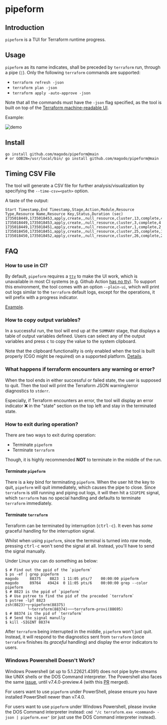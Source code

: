 # pipeform

## Introduction

`pipeform` is a TUI for Terraform runtime progress.

## Usage

`pipeform` as its name indicates, shall be preceded by `terraform` run, through a pipe (`|`). Only the following `terraform` commands are supported:

- `terraform refresh -json`
- `terraform plan -json`
- `terraform apply -auto-approve -json`

Note that all the commands must have the `-json` flag specified, as the tool is built on top of the [Terraform machine-readable UI](https://developer.hashicorp.com/terraform/internals/machine-readable-ui).

Example:

![demo](./img/demo.gif)

## Install

```shell
go install github.com/magodo/pipeform@main
# or GOBIN=/usr/local/bin/ go install github.com/magodo/pipeform@main
```

## Timing CSV File

The tool will generate a CSV file for further analysis/visualization by specifying the `--time-csv=<path>` option.

A taste of the output:

```csv
Start Timestamp,End Timestamp,Stage,Action,Module,Resource Type,Resource Name,Resource Key,Status,Duration (sec)
1735018449,1735018453,apply,create,,null_resource,cluster,13,complete,4
1735018449,1735018453,apply,create,,null_resource,cluster,3,complete,4
1735018449,1735018451,apply,create,,null_resource,cluster,1,complete,2
1735018450,1735018451,apply,create,,null_resource,cluster,25,complete,1
1735018450,1735018452,apply,create,,null_resource,cluster,26,complete,2
```

## FAQ

### How to use in CI?

By default, `pipeform` requires a [`tty`](https://man7.org/linux/man-pages/man7/pty.7.html) to make the UI work, which is unavailable in most CI systems (e.g. Github Action [has no tty](https://github.com/actions/runner/issues/241)). To support this environment, the tool comes with an option `--plain-ui`, which will print out logs similar to the `terraform` default logs, except for the operations, it will prefix with a progress indicator.

[Example](https://github.com/magodo/pipeform/actions/runs/12745773365/job/35520444647).

### How to copy output variables?

In a successful run, the tool will end up at the `SUMMARY` stage, that displays a table of output variables defined. Users can select any of the output variables and press <kbd>c</kbd> to copy the value to the system clipboard.

Note that the clipboard functionality is only enabled when the tool is built properly (CGO might be required) on a supported platform. [Details](https://github.com/golang-design/clipboard?tab=readme-ov-file#platform-specific-details).

### What happens if terraform encounters any warning or error?

When the tool ends in either successful or failed state, the user is supposed to quit. Then the tool will print the Terraform JSON warning/error diagnostics to `stderr`.

Especially, if Terraform encounters an error, the tool will display an error indicator ❌ in the "state" section on the top left and stay in the terminated state.

### How to exit during operation?

There are two ways to exit during operation:
- Terminate `pipeform`
- Terminate `terraform`

Though, it is highly recommended **NOT** to terminate in the middle of the run.

#### Terminate `pipeform`

There is a key bind for terminating `pipeform`. When the user hit the key to quit, `pipeform` will quit immediately, which causes the pipe to close. Since `terraform` is still running and piping out logs, it will then hit a `SIGPIPE` signal, which `terraform` has no special handling and defaults to terminate `terraform` immediately.

#### Terminate `terraform`

Terraform can be terminated by interruption (<kbd>ctrl-c</kbd>). It even has *some* graceful handling for the interruption signal.

Whilst when using `pipeform`, since the terminal is turned into *raw* mode, pressing <kbd>ctrl-c</kbd> won't send the signal at all. Instead, you'll have to send the signal manually.

Under Linux you can do something as below:

```
$ # Find out the ppid of the `pipeform`
$ ps -ef | grep pipeform
magodo     88375    8823  1 11:05 pts/7    00:00:00 pipeform
magodo     89764   49424  0 11:05 pts/6    00:00:00 grep --color pipeform
$ # 8823 is the ppid of `pipeform`
$ # Use pstree to find the pid of the preceded `terraform`
$ pstree -lpT 8823
zsh(8823)─┬─pipeform(88375)
          └─terraform(88374)───terraform-provi(88695)
$ # 88374 is the pid of `terraform`
$ # Send the signal manully
$ kill -SIGINT 88374
```

After `terraform` being interrupted in the middle, `pipeform` won't just quit. Instead, it will respond to the diagnostics sent from `terraform` (once `terraform` finishes its *graceful* handling) and display the error indicators to users.

### Windows Powershell Doesn't Work?

Windows Powershell (at up to 5.1.22621.4391) does not pipe byte-streams like UNIX shells or the DOS Command interpreter. The Powershell also faces the same [issue](https://github.com/PowerShell/PowerShell/issues/1908), until v7.4.0-preview.4 (with this [PR](https://github.com/PowerShell/PowerShell/pull/17857#issuecomment-1613864139) merged).

For users want to use `pipeform` under PowerShell, please ensure you have installed PowerShell newer than v7.4.0.

For users want to use `pipeform` under Windows Powershell, please invoke the DOS Command interpreter instead: `cmd "/c terraform.exe <command> -json | pipeform.exe"` (or just use the DOS Command interpreter instead).
